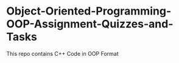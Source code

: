 # Object-Oriented-Programming-OOP-Assignment-Quizzes-and-Tasks
This repo contains C++ Code in OOP Format
